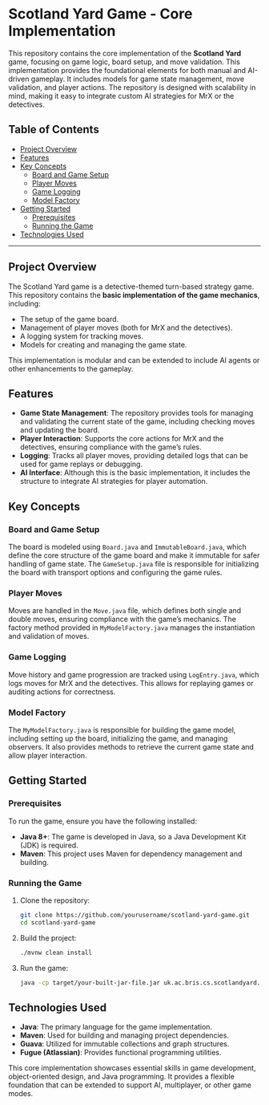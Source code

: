 # Scotland Yard Game - Core Implementation

This repository contains the core implementation of the **Scotland Yard** game, focusing on game logic, board setup, and move validation. This implementation provides the foundational elements for both manual and AI-driven gameplay. It includes models for game state management, move validation, and player actions. The repository is designed with scalability in mind, making it easy to integrate custom AI strategies for MrX or the detectives.

## Table of Contents

- [Project Overview](#project-overview)
- [Features](#features)
- [Key Concepts](#key-concepts)
  - [Board and Game Setup](#board-and-game-setup)
  - [Player Moves](#player-moves)
  - [Game Logging](#game-logging)
  - [Model Factory](#model-factory)
- [Getting Started](#getting-started)
  - [Prerequisites](#prerequisites)
  - [Running the Game](#running-the-game)
- [Technologies Used](#technologies-used)

---

## Project Overview

The Scotland Yard game is a detective-themed turn-based strategy game. This repository contains the **basic implementation of the game mechanics**, including:
- The setup of the game board.
- Management of player moves (both for MrX and the detectives).
- A logging system for tracking moves.
- Models for creating and managing the game state.

This implementation is modular and can be extended to include AI agents or other enhancements to the gameplay.

## Features

- **Game State Management**: The repository provides tools for managing and validating the current state of the game, including checking moves and updating the board.
- **Player Interaction**: Supports the core actions for MrX and the detectives, ensuring compliance with the game’s rules.
- **Logging**: Tracks all player moves, providing detailed logs that can be used for game replays or debugging.
- **AI Interface**: Although this is the basic implementation, it includes the structure to integrate AI strategies for player automation.

## Key Concepts

### Board and Game Setup
The board is modeled using `Board.java` and `ImmutableBoard.java`, which define the core structure of the game board and make it immutable for safer handling of game state. The `GameSetup.java` file is responsible for initializing the board with transport options and configuring the game rules.

### Player Moves
Moves are handled in the `Move.java` file, which defines both single and double moves, ensuring compliance with the game’s mechanics. The factory method provided in `MyModelFactory.java` manages the instantiation and validation of moves.

### Game Logging
Move history and game progression are tracked using `LogEntry.java`, which logs moves for MrX and the detectives. This allows for replaying games or auditing actions for correctness.

### Model Factory
The `MyModelFactory.java` is responsible for building the game model, including setting up the board, initializing the game, and managing observers. It also provides methods to retrieve the current game state and allow player interaction.

## Getting Started

### Prerequisites

To run the game, ensure you have the following installed:

- **Java 8+**: The game is developed in Java, so a Java Development Kit (JDK) is required.
- **Maven**: This project uses Maven for dependency management and building.

### Running the Game

1. Clone the repository:
    ```bash
    git clone https://github.com/yourusername/scotland-yard-game.git
    cd scotland-yard-game
    ```

2. Build the project:
    ```bash
    ./mvnw clean install
    ```

3. Run the game:
    ```bash
    java -cp target/your-built-jar-file.jar uk.ac.bris.cs.scotlandyard.Main
    ```

## Technologies Used

- **Java**: The primary language for the game implementation.
- **Maven**: Used for building and managing project dependencies.
- **Guava**: Utilized for immutable collections and graph structures.
- **Fugue (Atlassian)**: Provides functional programming utilities.

This core implementation showcases essential skills in game development, object-oriented design, and Java programming. It provides a flexible foundation that can be extended to support AI, multiplayer, or other game modes.
